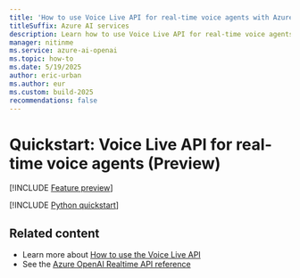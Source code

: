 ```yaml
---
title: 'How to use Voice Live API for real-time voice agents with Azure AI Speech'
titleSuffix: Azure AI services
description: Learn how to use Voice Live API for real-time voice agents with Azure AI Speech.
manager: nitinme
ms.service: azure-ai-openai
ms.topic: how-to
ms.date: 5/19/2025
author: eric-urban
ms.author: eur
ms.custom: build-2025
recommendations: false
---
```


# Quickstart: Voice Live API for real-time voice agents (Preview)

[!INCLUDE [Feature preview](./includes/previews/preview-generic.md)]

[!INCLUDE [Python quickstart](./includes/quickstarts/voice-live-api/realtime-python.md)]

## Related content

- Learn more about [How to use the Voice Live API](./voice-live-how-to.md)
- See the [Azure OpenAI Realtime API reference](/azure/ai-services/openai/realtime-audio-reference?context=/azure/ai-services/speech-service/context/context)
